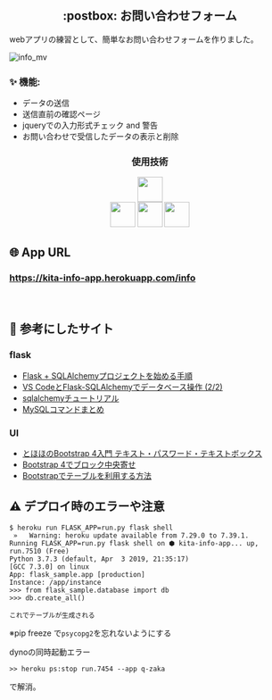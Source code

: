 <h2 align="center"> :postbox: お問い合わせフォーム</h2>
webアプリの練習として、簡単なお問い合わせフォームを作りました。<br>

![info_mv](https://user-images.githubusercontent.com/52794486/78278951-c409d180-7551-11ea-8588-4d645faf1216.gif)

### :sparkles: 機能:
- データの送信
- 送信直前の確認ページ
- jqueryでの入力形式チェック and 警告
- お問い合わせで受信したデータの表示と削除

<h3 align="center">使用技術</h3>
<p align="center">
  <a href="https://a2c.bitbucket.io/flask/"><img src="https://a2c.bitbucket.io/flask/_images/logo-full.png" height="45px;" /></a><br>
  <a href="https://jquery.com/"><img src="https://syncer.jp/storage/web/brand-logos/static/dst/jquery-logo-001.png" height="45px;" /></a>
  <a href="https://getbootstrap.com/"><img src="https://www.yutaliberty.com/wp-content/uploads/2019/03/bootstrap-logo.png" height="45px;" /></a>
  <a href="https://jp.heroku.com/"><img src="https://cdn-ak.f.st-hatena.com/images/fotolife/y/yazawa_tech/20190705/20190705103445.png" height="45px;" /></a>

</p>

## 🌐 App URL

### **https://kita-info-app.herokuapp.com/info**  
　
## :paperclip: 参考にしたサイト

### flask
- [Flask + SQLAlchemyプロジェクトを始める手順](https://qiita.com/shirakiya/items/0114d51e9c189658002e)
- [VS CodeとFlask-SQLAlchemyでデータベース操作 (2/2)](https://www.atmarkit.co.jp/ait/articles/1808/07/news029_2.html)
- [sqlalchemyチュートリアル](https://qiita.com/msrks/items/15144746ff4f7aced4b5)
- [MySQLコマンドまとめ](https://qiita.com/merrill/items/967884c02e10bd8f32f5#%E3%83%87%E3%83%BC%E3%82%BF%E3%83%99%E3%83%BC%E3%82%B9%E6%93%8D%E4%BD%9C)

### UI
- [とほほのBootstrap 4入門 テキスト・パスワード・テキストボックス](http://www.tohoho-web.com/bootstrap/forms.html)
- [Bootstrap 4でブロック中央寄せ](https://qiita.com/Fendo181/items/1f32cbbfa676766ae331)
- [Bootstrapでテーブルを利用する方法](https://qiita.com/AquaMeria/items/b94d1d9ba074f04336b9#%E3%83%AC%E3%82%B9%E3%83%9D%E3%83%B3%E3%82%B7%E3%83%96)

## :warning: デプロイ時のエラーや注意

```Console
$ heroku run FLASK_APP=run.py flask shell
 »   Warning: heroku update available from 7.29.0 to 7.39.1.
Running FLASK_APP=run.py flask shell on ⬢ kita-info-app... up, run.7510 (Free)
Python 3.7.3 (default, Apr  3 2019, 21:35:17) 
[GCC 7.3.0] on linux
App: flask_sample.app [production]
Instance: /app/instance
>>> from flask_sample.database import db
>>> db.create_all()

これでテーブルが生成される
```
※pip freeze で`psycopg2`を忘れないようにする

dynoの同時起動エラー

```Console
>> heroku ps:stop run.7454 --app q-zaka
```
で解消。